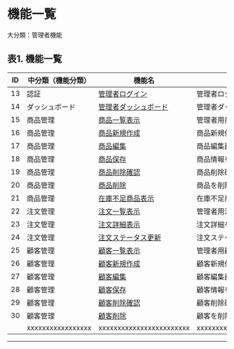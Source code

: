 # 機能一覧

大分類：管理者機能

## 表1. 機能一覧

|ID|中分類（機能分類）|機能名|内容|コントローラ|メソッド|画面入力|画面照会|
|---|---|---|---|---|---|---|---|
|13|認証|[管理者ログイン](function-specifications/showLoginForm.md)|管理者ログイン画面を表示する機能|AdminAuthController|showLoginForm|/admin/login|/admin/login|
|14|ダッシュボード|[管理者ダッシュボード](function-specifications/dashboard.md)|管理者ダッシュボードを表示する機能|AdminController|dashboard|/admin|/admin|
|15|商品管理|[商品一覧表示](function-specifications/productList.md)|管理者用商品一覧を表示する機能|AdminProductController|productList|/admin/products|/admin/products|
|16|商品管理|[商品新規作成](function-specifications/productNew.md)|商品新規作成画面を表示する機能|AdminProductController|productNew|/admin/products/new|/admin/products/new|
|17|商品管理|[商品編集](function-specifications/productEdit.md)|商品編集画面を表示する機能|AdminProductController|productEdit|/admin/products/{id}/edit|/admin/products/{id}/edit|
|18|商品管理|[商品保存](function-specifications/productSave.md)|商品情報を保存する機能|AdminProductController|productSave|/admin/products/save||
|19|商品管理|[商品削除確認](function-specifications/productDeleteConfirm.md)|商品削除確認画面を表示する機能|AdminProductController|productDeleteConfirm|/admin/products/{id}/delete|/admin/products/{id}/delete|
|20|商品管理|[商品削除](function-specifications/productDelete.md)|商品を削除する機能|AdminProductController|productDelete|/admin/products/{id}/delete||
|21|商品管理|[在庫不足商品表示](function-specifications/lowStockProducts.md)|在庫不足商品を一覧表示する機能|AdminProductController|lowStockProducts|/admin/products/low-stock|/admin/products/low-stock|
|22|注文管理|[注文一覧表示](function-specifications/orderList.md)|管理者用注文一覧を表示する機能|AdminOrderController|orderList|/admin/orders|/admin/orders|
|23|注文管理|[注文詳細表示](function-specifications/orderDetail.md)|注文詳細を表示する機能|AdminOrderController|orderDetail|/admin/orders/{id}|/admin/orders/{id}|
|24|注文管理|[注文ステータス更新](function-specifications/updateOrderStatus.md)|注文ステータスを更新する機能|AdminOrderController|updateOrderStatus|/admin/orders/{id}/status||
|25|顧客管理|[顧客一覧表示](function-specifications/customerList.md)|管理者用顧客一覧を表示する機能|AdminCustomerController|customerList|/admin/customers|/admin/customers|
|26|顧客管理|[顧客新規作成](function-specifications/customerNew.md)|顧客新規作成画面を表示する機能|AdminCustomerController|customerNew|/admin/customers/new|/admin/customers/new|
|27|顧客管理|[顧客編集](function-specifications/customerEdit.md)|顧客編集画面を表示する機能|AdminCustomerController|customerEdit|/admin/customers/{id}/edit|/admin/customers/{id}/edit|
|28|顧客管理|[顧客保存](function-specifications/customerSave.md)|顧客情報を保存する機能|AdminCustomerController|customerSave|/admin/customers/save||
|29|顧客管理|[顧客削除確認](function-specifications/customerDeleteConfirm.md)|顧客削除確認画面を表示する機能|AdminCustomerController|customerDeleteConfirm|/admin/customers/{id}/delete|/admin/customers/{id}/delete|
|30|顧客管理|[顧客削除](function-specifications/customerDelete.md)|顧客を削除する機能|AdminCustomerController|customerDelete|/admin/customers/{id}/delete||
|  |xxxxxxxxxxxxxxxxx|xxxxxxxxxxxxxxxxxxxxxxxx|xxxxxxxxxxxxxxxxxxxxxxxxxxxxxxxxxxxxxxxxxx|||||



----

